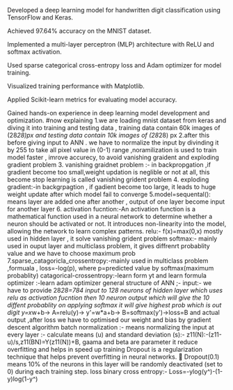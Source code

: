 Developed a deep learning model for handwritten digit classification using TensorFlow and Keras.

Achieved 97.64% accuracy on the MNIST dataset.

Implemented a multi-layer perceptron (MLP) architecture with ReLU and softmax activation.

Used sparse categorical cross-entropy loss and Adam optimizer for model training.

Visualized training performance with Matplotlib.

Applied Scikit-learn metrics for evaluating model accuracy.

Gained hands-on experience in deep learning model development and optimization.
 #now explaining
 1.we are loading mnist dataset from keras and diving it into training and testing data , training data contain 60k images of (28*28)px and testing data contain 10k images of (28*28) px
2.after this before giving input to ANN . we have to normalize the input by divinding it by 255 to take all pixel value in (0-1) range ,noramilization is used to train model faster , imrove accurecy, to avoid vanishing graident and exploding gradient problem
3. vanishing graidnet problem :- in backpropgation ,if gradient become too small,weight updation is neglible or not at all, this become stop learning  is called vanishing grident problem 
4. exploding gradient:-in backgrpagtion , if gadient become too large, it leads to huge weight update  after which model fail to converge 
5.model=sequental(): means layer are added one  after another , output of one layer become input for another layer 
6. activation  fucntion:-An activation function is a mathematical function used in a neural network to determine whether a neuron should be activated or not. It introduces non-linearity into the model, allowing the network to learn complex patterns.
relu:- f(x)=max(0,x) mostly used in hidden layer , it solve vanishing grident problem 
softmax:- mainly used in ouput layer  and multiclass problem, it gives diffrenrt probablity value and we have to choose maximum prob
7.sparse_catagoricla_crossentropy:-mainly used in multiclass problem ,formuala , loss=-log(p), where p=predicted value by softmax(maximum probablity)
catagorical-crossentropy:-learn form yt and learn formula
optimizer :-learn adam optimizer 
 general structure of ANN ;-
input:- we  have to provide 28*28=784 input  to 128 neurons  of hidden layer which uses relu as activation fucntion 
then 10 neuron output which will give the 10 diffent probablity  on applying softmax it will give highest  prob  which is out digit
y=x*w+b-> A=relu(y)-> y'=w*a+b-> B=softmax(y')->loss=B and actual output ,after loss we have to optimised our weight and bias by gradient descent algorithm 
 batch normalization :- means normalizing the input at every layer :-
 calculate means (u) and standard deviation (s):-
z11(N):-(z11-u)/s,z11(BN)=Y(z11(N))+B, gaama and beta are parameter 
 it reduce overfitting and helps in speed up training 
 Dropout is a regularization technique that helps prevent overfitting in neural networks.
🔹 Dropout(0.1) means 10% of the neurons in this layer will be randomly deactivated (set to 0) during each training step.
 loss binary cross entropy:-
Loss=-ylog(y^)-(1-y)log(1-y^)

